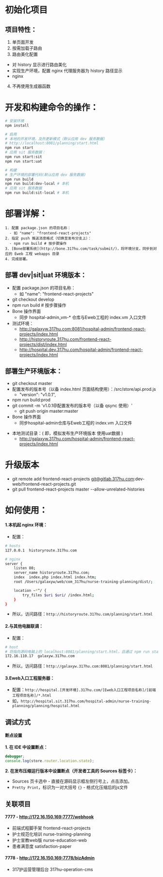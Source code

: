 # 初始化项目

## 项目特性：
1. 单页面开发
2. 按需加载子路由
3. 路由美化配置
  - 对 history 显示进行路由美化
  - 实现生产环境，配置 nginx 代理服务器为 history 路径显示
  - nginx
4. 不再使用生成器函数

# 开发和构建命令的操作：

```bash
# 安装环境
npm install

# 启用
# 本地的开发环境，及热更新模式（默认应用 dev 服务数据）
# http://localhost:8081/planning/start.html
npm run start
# 应用 sit 服务数据：
npm run start:sit
npm run start:uat

# 构建
# 生产环境的部署代码(默认应用 dev 服务数据)
npm run build
npm run build:dev-local # 本机
# 应用 sit 服务数据
npm run build:sit-local # 本机

```

# 部署详解：

```
1. 配置 package.json 的项目名称：
  - 如 "name": "frontend-react-projects"
2. 指定 push 推送消息格式（切换至发布分支上）：
  - npm run build # 按步骤操作
3. [Bone部署系统](http://bone.317hu.com/task/submit/)，将环境分支，同步到对应的 Eweb 工程 webapps 目录
4. 完成部署。
```

## 部署 dev|sit|uat 环境版本：
- 配置 package.json 的项目名称：
  - 如 "name": "frontend-react-projects"
- git checkout develop
- npm run build # 按步骤操作
- Bone 操作界面
  - 同步 hospital-admin_vm-* 仓库与Eweb工程的 index.vm 入口文件
- 测试环境：
  * http://galaxyw.317hu.com:8081/hospital-admin/frontend-react-projects/index.html
  * http://historyroute.317hu.com/frontend-react-projects/dist/index.html
  * http://hospital.dev.317hu.com/hospital-admin/frontend-react-projects/index.html

## 部署生产环境版本：
- git checkout master
- 配置发布的版本号（以备 index.html 页面结构使用）：/src/store/api.prod.js 
  - "version": "v1.0.1",
- npm run build:prod
- git commit -m 'v1.0.1@配置发布的版本号（以备 qsync 使用）'
  - git push origin master:master
- Bone 操作界面
  - 同步hospital-admin仓库与Eweb工程的 index.vm 入口文件
* 本地测试目录：( 即，模拟发布生产环境版本 使用uat数据 )
  - http://galaxyw.317hu.com/hospital-admin/frontend-react-projects/index.html


# 升级版本

- git remote add frontend-react-projects git@gitlab.317hu.com:dev-web/frontend-react-projects.git
- git pull frontend-react-projects master --allow-unrelated-histories


# 如何使用：

#### 1.本机起 nginx 环境：
- 配置：

```bash
# hosts
127.0.0.1  historyroute.317hu.com

# nginx
server {
    listen 80;
    server_name historyroute.317hu.com;
    index  index.php index.html index.htm;
    root /Users/galaxyw/web/com_317hu/nurse-training-planning/dist/;

    location ~*^/ {
        try_files $uri $uri/ /index.html;
    }
}
```
- 所以，访问路径：`http://historyroute.317hu.com/planning/start.html`
  
#### 2.与其他电脑联调：

- 配置：
```bash
# host
# 将指向源码电脑上的 localhost:8081/planning/start.html，且通过 npm run start 命令启动已经包含了单页面路由控制；
172.16.110.17  galaxyw.317hu.com
```
- 所以，访问路径：`http://galaxyw.317hu.com:8081/planning/start.html`

#### 3.Eweb入口工程服务器：
- 配置：`http://hospital.[开发环境].317hu.com/[Eweb入口工程项目名称]/[前端工程项目名称]/*.html`
- 如，`http://hospital.sit.317hu.com/hospital-admin/nurse-training-planning/planning/hospital.html`


调试方式
------------

#### 断点设置

**1. 在 IDE 中设置断点：**

```js
debugger;
console.log(store.router.location.state);
```

**2. 在发布压缩运行版本中设置断点（开发者工具的 Sources 标签卡）：**

- Sources 页卡选中 - 直接在源码显示框左侧行号上，点击添加。
- `Pretty Print`，标识为一对大括号 `{}` - 格式化压缩后的js文件 
  
关联项目
------------

#### 7777 - http://172.16.150.169:7777/webhook
  
- 前端式程脚手架 frontend-react-projects
- 护士规范化培训 nurse-training-planning
- 护士宣教web版 nurse-education-web
- 患者满意度 satisfaction-paper

#### 7778 - http://172.16.150.169:7778/bizAdmin

- 317护运营管理后台 317hu-operation-cms

